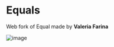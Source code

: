 # Equals
Web fork of Equal made by **Valeria Farina**

![image](https://user-images.githubusercontent.com/84771149/164889894-39b20992-2027-4c3a-8b29-a776b114fba5.png)
